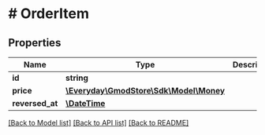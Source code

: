 # # OrderItem

## Properties

Name | Type | Description | Notes
------------ | ------------- | ------------- | -------------
**id** | **string** |  | [optional] 
**price** | [**\Everyday\GmodStore\Sdk\Model\Money**](Money.md) |  | [optional] 
**reversed_at** | [**\DateTime**](\DateTime.md) |  | [optional] 

[[Back to Model list]](../../README.md#documentation-for-models) [[Back to API list]](../../README.md#documentation-for-api-endpoints) [[Back to README]](../../README.md)


